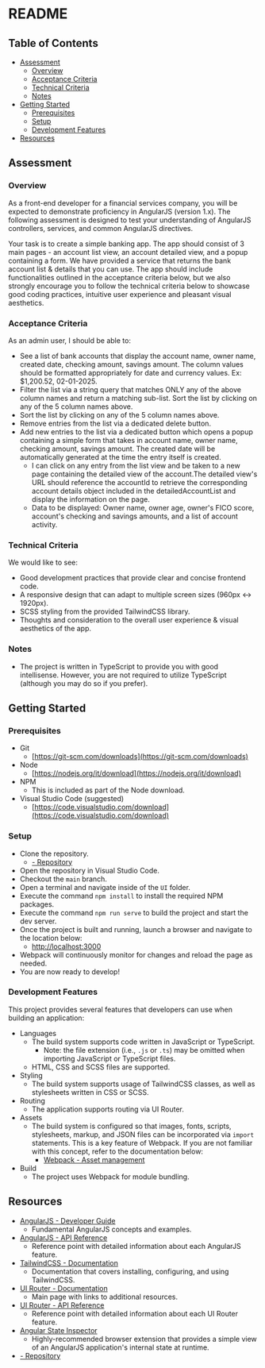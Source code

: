 # README

## Table of Contents

- [Assessment](#assessment)
    - [Overview](#overview)
    - [Acceptance Criteria](#acceptance-criteria)
    - [Technical Criteria](#technical-criteria)
    - [Notes](#notes)
- [Getting Started](#getting-started)
  - [Prerequisites](#prerequisites)
  - [Setup](#setup)
  - [Development Features](#development-features)
- [Resources](#resources)

## Assessment

### Overview

As a front-end developer for a financial services company, you will be expected to demonstrate proficiency in AngularJS (version 1.x). The following assessment is designed to test your understanding of AngularJS controllers, services, and common AngularJS directives.

Your task is to create a simple banking app. The app should consist of 3 main pages - an account list view, an account detailed view, and a popup containing a form. We have provided a service that returns the bank account list & details that you can use. The app should include functionalities outlined in the acceptance criteria below, but we also strongly encourage you to follow the technical criteria below to showcase good coding practices, intuitive user experience and pleasant visual aesthetics.

### Acceptance Criteria

As an admin user, I should be able to:
  - See a list of bank accounts that display the account name, owner name, created date, checking amount, savings amount. The column values should be formatted appropriately for date and currency values. Ex: $1,200.52, 02-01-2025.
  - Filter the list via a string query that matches ONLY any of the above column names and return a matching sub-list. Sort the list by clicking on any of the 5 column names above.
  - Sort the list by clicking on any of the 5 column names above.
  - Remove entries from the list via a dedicated delete button.
  - Add new entries to the list via a dedicated button which opens a popup containing a simple form that takes in account name, owner name, checking amount, savings amount. The created date will be automatically generated at the time the entry itself is created.
    - I can click on any entry from the list view and be taken to a new page containing the detailed view of the account.The detailed view's URL should reference the accountId to retrieve the corresponding account details object included in the detailedAccountList and display the information on the page.
    - Data to be displayed: Owner name, owner age, owner's FICO score, account's checking and savings amounts, and a list of account activity.

### Technical Criteria

We would like to see:
  - Good development practices that provide clear and concise frontend code.
  - A responsive design that can adapt to multiple screen sizes (960px <-> 1920px).
  - SCSS styling from the provided TailwindCSS library.
  - Thoughts and consideration to the overall user experience & visual aesthetics of the app.

### Notes

  - The project is written in TypeScript to provide you with good intellisense. However, you are not required to utilize TypeScript (although you may do so if you prefer).


## Getting Started

### Prerequisites

- Git
  - [https://git-scm.com/downloads](https://git-scm.com/downloads)
- Node
  - [https://nodejs.org/it/download](https://nodejs.org/it/download)
- NPM
  - This is included as part of the Node download.
- Visual Studio Code (suggested)
  - [https://code.visualstudio.com/download](https://code.visualstudio.com/download)

### Setup

- Clone the repository.
  - [ - Repository]()
- Open the repository in Visual Studio Code.
- Checkout the `main` branch.
- Open a terminal and navigate inside of the `UI` folder.
- Execute the command `npm install` to install the required NPM packages.
- Execute the command `npm run serve` to build the project and start the dev server.
- Once the project is built and running, launch a browser and navigate to the location below:
  - [http://localhost:3000](http://localhost:3000)
- Webpack will continuously monitor for changes and reload the page as needed.
- You are now ready to develop!

### Development Features

This project provides several features that developers can use when building an application:

- Languages
  - The build system supports code written in JavaScript or TypeScript.
    - Note: the file extension (i.e., `.js` or `.ts`) may be omitted when importing JavaScript or TypeScript files.
  - HTML, CSS and SCSS files are supported.
- Styling
  - The build system supports usage of TailwindCSS classes, as well as stylesheets written in CSS or SCSS.
- Routing
  - The application supports routing via UI Router.
- Assets
  - The build system is configured so that images, fonts, scripts, stylesheets, markup, and JSON files can be incorporated via `import` statements. This is a key feature of Webpack. If you are not familiar with this concept, refer to the documentation below:
    - [Webpack - Asset management](https://webpack.js.org/guides/asset-management/)
- Build
  - The project uses Webpack for module bundling.

## Resources

- [AngularJS - Developer Guide](https://code.angularjs.org/1.6.10/docs/guide)
  - Fundamental AngularJS concepts and examples.
- [AngularJS - API Reference](https://code.angularjs.org/1.6.10/docs/api)
  - Reference point with detailed information about each AngularJS feature.
- [TailwindCSS - Documentation](https://tailwindcss.com/docs/installation)
  - Documentation that covers installing, configuring, and using TailwindCSS.
- [UI Router - Documentation](https://ui-router.github.io/ng1/)
  - Main page with links to additional resources.
- [UI Router - API Reference](https://ui-router.github.io/ng1/docs/latest/index.html)
  - Reference point with detailed information about each UI Router feature.
- [Angular State Inspector](https://chromewebstore.google.com/detail/angular-state-inspector/nelkodgfpddgpdbcjinaaalphkfffbem)
  - Highly-recommended browser extension that provides a simple view of an AngularJS application's internal state at runtime.
- [ - Repository]()
